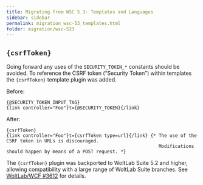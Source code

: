 ```yaml
---
title: Migrating from WSC 5.3- Templates and Languages
sidebar: sidebar
permalink: migration_wsc-53_templates.html
folder: migration/wsc-523
---
```


## `{csrfToken}`

Going forward any uses of the `SECURITY_TOKEN_*` constants should be avoided.
To reference the CSRF token (“Security Token”) within templates the `{csrfToken}` template plugin was added.

Before:

```smarty
{@SECURITY_TOKEN_INPUT_TAG}
{link controller="Foo"}t={@SECURITY_TOKEN}{/link}
```

After:

```smarty
{csrfToken}
{link controller="Foo"}t={csrfToken type=url}{/link} {* The use of the CSRF token in URLs is discouraged.
                                                        Modifications should happen by means of a POST request. *}
```

The `{csrfToken}` plugin was backported to WoltLab Suite 5.2 and higher, allowing compatibility with a large range of WoltLab Suite branches.
See [WoltLab/WCF #3612](https://github.com/WoltLab/WCF/pull/3612) for details.
